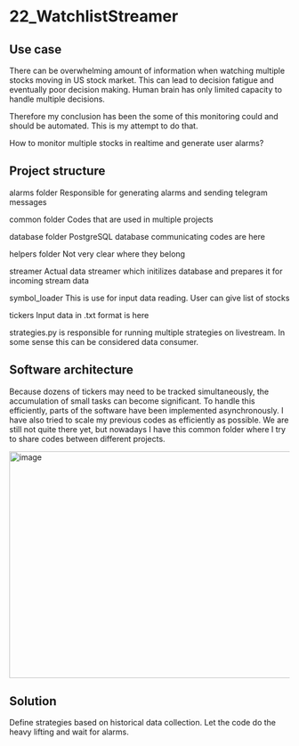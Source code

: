 # 22_WatchlistStreamer

## Use case 

There can be overwhelming amount of information when watching multiple stocks moving in US stock market. This can lead to decision fatigue and eventually poor decision making. Human brain has only limited capacity to handle multiple decisions. 

Therefore my conclusion has been the some of this monitoring could and should be automated. This is my attempt to do that. 

How to monitor multiple stocks in realtime and generate user alarms?


## Project structure

alarms folder 
Responsible for generating alarms and sending telegram messages

common folder
Codes that are used in multiple projects

database folder
PostgreSQL database communicating codes are here

helpers folder
Not very clear where they belong

streamer
Actual data streamer which initilizes database and prepares it for incoming stream data

symbol_loader
This is use for input data reading. User can give list of stocks

tickers
Input data in .txt format is here

strategies.py is responsible for running multiple strategies on livestream. In some sense this can be considered data consumer.


## Software architecture

Because dozens of tickers may need to be tracked simultaneously, the accumulation of small tasks can become significant. To handle this efficiently, parts of the software have been implemented asynchronously. I have also tried to scale my previous codes as efficiently as possible. We are still not quite there yet, but nowadays I have this common folder where I try to share codes between different projects. 


<img width="557" height="407" alt="image" src="https://github.com/user-attachments/assets/4f6b52da-a1d4-4f2d-a4ac-099968bffda9" />


## Solution

Define strategies based on historical data collection. Let the code do the heavy lifting and wait for alarms. 


